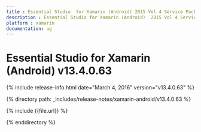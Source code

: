 ```yaml
---
title : Essential Studio  for Xamarin (Android) 2015 Vol 4 Service Pack 2 Release Notes
description : Essential Studio for Xamarin (Android)  2015 Vol 4 Service Pack 2 Release Notes
platform : xamarin
documentation: ug
---
```


# Essential Studio for Xamarin (Android) v13.4.0.63

{% include release-info.html date="March 4, 2016" version="v13.4.0.63" %} 

{% directory path: _includes/release-notes/xamarin-android/v13.4.0.63 %}


{% include {{file.url}} %}

{% enddirectory %}